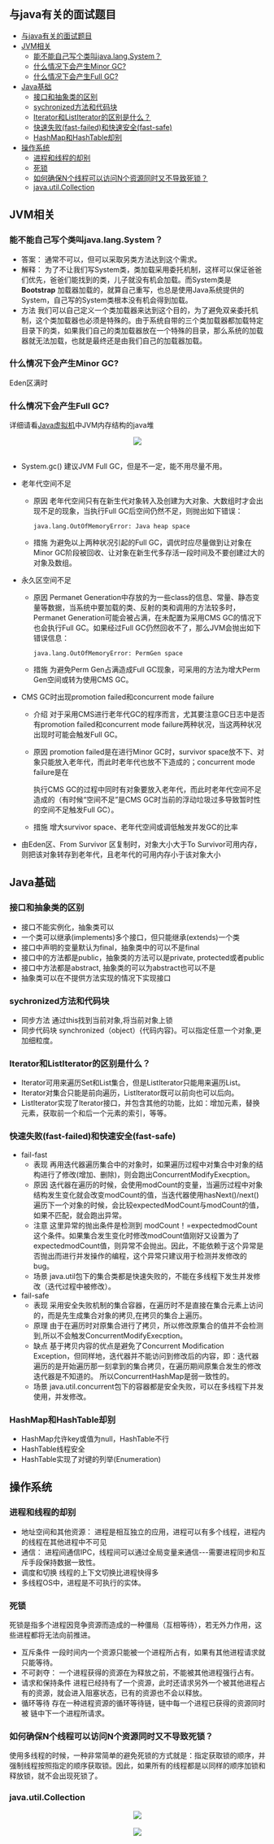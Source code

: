 ## 与java有关的面试题目

<!-- TOC -->

- [与java有关的面试题目](#与java有关的面试题目)
- [JVM相关](#jvm相关)
    - [能不能自己写个类叫java.lang.System？](#能不能自己写个类叫javalangsystem)
    - [什么情况下会产生Minor GC?](#什么情况下会产生minor-gc)
    - [什么情况下会产生Full GC?](#什么情况下会产生full-gc)
- [Java基础](#java基础)
    - [接口和抽象类的区别](#接口和抽象类的区别)
    - [sychronized方法和代码块](#sychronized方法和代码块)
    - [Iterator和ListIterator的区别是什么？](#iterator和listiterator的区别是什么)
    - [快速失败(fast-failed)和快速安全(fast-safe)](#快速失败fast-failed和快速安全fast-safe)
    - [HashMap和HashTable却别](#hashmap和hashtable却别)
- [操作系统](#操作系统)
    - [进程和线程的却别](#进程和线程的却别)
    - [死锁](#死锁)
    - [如何确保N个线程可以访问N个资源同时又不导致死锁？](#如何确保n个线程可以访问n个资源同时又不导致死锁)
    - [java.util.Collection](#javautilcollection)

<!-- /TOC -->

## JVM相关
### 能不能自己写个类叫java.lang.System？

* 答案：
    通常不可以，但可以采取另类方法达到这个需求。 
* 解释：
    为了不让我们写System类，类加载采用委托机制，这样可以保证爸爸们优先，爸爸们能找到的类，儿子就没有机会加载。而System类是 __Bootstrap__ 加载器加载的，就算自己重写，也总是使用Java系统提供的System，自己写的System类根本没有机会得到加载。
* 方法
    我们可以自己定义一个类加载器来达到这个目的，为了避免双亲委托机制，这个类加载器也必须是特殊的。由于系统自带的三个类加载器都加载特定目录下的类，如果我们自己的类加载器放在一个特殊的目录，那么系统的加载器就无法加载，也就是最终还是由我们自己的加载器加载。
    
### 什么情况下会产生Minor GC?
Eden区满时
### 什么情况下会产生Full GC?
详细请看[Java虚拟机]()中JVM内存结构的java堆
<div align="center"><img src="../../resources/images/java/jvm/ppt_img.gif"></div></br> 

* System.gc() 
    建议JVM Full GC，但是不一定，能不用尽量不用。
* 老年代空间不足
    * 原因
        老年代空间只有在新生代对象转入及创建为大对象、大数组时才会出现不足的现象，当执行Full GC后空间仍然不足，则抛出如下错误：
        ```shell
        java.lang.OutOfMemoryError: Java heap space 
        ```
    * 措施
        为避免以上两种状况引起的Full GC，调优时应尽量做到让对象在Minor GC阶段被回收、让对象在新生代多存活一段时间及不要创建过大的对象及数组。
* 永久区空间不足
    * 原因
        Permanet Generation中存放的为一些class的信息、常量、静态变量等数据，当系统中要加载的类、反射的类和调用的方法较多时，Permanet Generation可能会被占满，在未配置为采用CMS GC的情况下也会执行Full GC。如果经过Full GC仍然回收不了，那么JVM会抛出如下错误信息：
        ```shell
        java.lang.OutOfMemoryError: PermGen space 
        ```
    * 措施
        为避免Perm Gen占满造成Full GC现象，可采用的方法为增大Perm Gen空间或转为使用CMS GC。
* CMS GC时出现promotion failed和concurrent mode failure
    * 介绍
        对于采用CMS进行老年代GC的程序而言，尤其要注意GC日志中是否有promotion failed和concurrent mode failure两种状况，当这两种状况出现时可能会触发Full GC。
    * 原因
        promotion failed是在进行Minor GC时，survivor space放不下、对象只能放入老年代，而此时老年代也放不下造成的；concurrent mode failure是在

        执行CMS GC的过程中同时有对象要放入老年代，而此时老年代空间不足造成的（有时候“空间不足”是CMS GC时当前的浮动垃圾过多导致暂时性的空间不足触发Full GC）。
    * 措施
        增大survivor space、老年代空间或调低触发并发GC的比率
    
* 由Eden区、From Survivor 区复制时，对象大小大于To Survivor可用内存，则把该对象转存到老年代，且老年代的可用内存小于该对象大小
        
## Java基础
### 接口和抽象类的区别
* 接口不能实例化，抽象类可以
* 一个类可以继承(implements)多个接口，但只能继承(extends)一个类
* 接口中声明的变量默认为final，抽象类中的可以不是final
* 接口中的方法都是public，抽象类的方法可以是private, protected或者public
* 接口中方法都是abstract, 抽象类的可以为abstract也可以不是
* 抽象类可以在不提供方法实现的情况下实现接口

### sychronized方法和代码块
* 同步方法
    通过this找到当前对象,将当前对象上锁
* 同步代码块
     synchronized（object）{代码内容}。可以指定任意一个对象,更加细粒度。

### Iterator和ListIterator的区别是什么？
* Iterator可用来遍历Set和List集合，但是ListIterator只能用来遍历List。
* Iterator对集合只能是前向遍历，ListIterator既可以前向也可以后向。
* ListIterator实现了Iterator接口，并包含其他的功能，比如：增加元素，替换元素，获取前一个和后一个元素的索引，等等。 

### 快速失败(fast-failed)和快速安全(fast-safe)
* fail-fast
    * 表现
    再用迭代器遍历集合中的对象时，如果遍历过程中对集合中对象的结构进行了修改(增加、删除)，则会跑出ConcurrentModifyExecption。
    * 原因
    迭代器在遍历的时候，会使用modCount的变量，当遍历过程中对象结构发生变化就会改变modCount的值，当迭代器使用hasNext()/next()遍历下一个对象的时候，会比较expectedModCount与modCount的值，如果不匹配，就会跑出异常。
    * 注意
    这里异常的抛出条件是检测到 modCount！=expectedmodCount 这个条件。如果集合发生变化时修改modCount值刚好又设置为了expectedmodCount值，则异常不会抛出。因此，不能依赖于这个异常是否抛出而进行并发操作的编程，这个异常只建议用于检测并发修改的bug。
    * 场景
    java.util包下的集合类都是快速失败的，不能在多线程下发生并发修改（迭代过程中被修改）。
* fail-safe
    * 表现
    采用安全失败机制的集合容器，在遍历时不是直接在集合元素上访问的，而是先生成集合对象的拷贝,在拷贝的集合上遍历。
    * 原理
    由于在遍历时对原集合进行了拷贝，所以修改原集合的值并不会检测到,所以不会触发ConcurrentModifyExecption。
    * 缺点
    基于拷贝内容的优点是避免了Concurrent Modification Exception，但同样地，迭代器并不能访问到修改后的内容，即：迭代器遍历的是开始遍历那一刻拿到的集合拷贝，在遍历期间原集合发生的修改迭代器是不知道的。
    所以ConcurrentHashMap是弱一致性的。
    * 场景 
    java.util.concurrent包下的容器都是安全失败，可以在多线程下并发使用，并发修改。

### HashMap和HashTable却别
* HashMap允许key或值为null，HashTable不行
* HashTable线程安全
* HashTable实现了对键的列举(Enumeration)
## 操作系统
### 进程和线程的却别
* 地址空间和其他资源：
    进程是相互独立的应用，进程可以有多个线程，进程内的线程在其他进程中不可见
* 通信：
    进程间通信IPC，线程间可以通过全局变量来通信---需要进程同步和互斥手段保持数据一致性。
* 调度和切换
    线程的上下文切换比进程快得多
* 多线程OS中，进程是不可执行的实体。

### 死锁
死锁是指多个进程因竞争资源而造成的一种僵局（互相等待），若无外力作用，这些进程都将无法向前推进。
* 互斥条件
    一段时间内一个资源只能被一个进程所占有，如果有其他进程请求就只能等待。
* 不可剥夺：
    一个进程获得的资源在为释放之前，不能被其他进程强行占有。
* 请求和保持条件
    进程已经持有了一个资源，此时还请求另外一个被其他进程占有的资源，就会进入阻塞状态，已有的资源也不会以释放。
* 循环等待
    存在一种进程资源的循环等待链，链中每一个进程已获得的资源同时被 链中下一个进程所请求。

### 如何确保N个线程可以访问N个资源同时又不导致死锁？
使用多线程的时候，一种非常简单的避免死锁的方式就是：指定获取锁的顺序，并强制线程按照指定的顺序获取锁。因此，如果所有的线程都是以同样的顺序加锁和释放锁，就不会出现死锁了。

### java.util.Collection
<div align="center"><img src="../../resources/images/java/datastructure/collection.png"></div></br> 

<div align="center"><img src="../../resources/images/java/datastructure/map.png"></div></br> 

